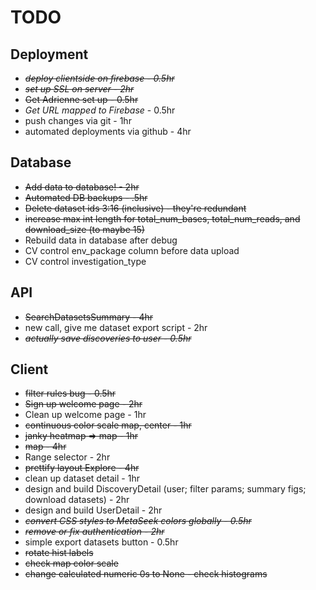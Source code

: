 # TODO

## Deployment
* ~~*deploy clientside on firebase - 0.5hr*~~
* ~~*set up SSL on server - 2hr*~~
* ~~Get Adrienne set up - 0.5hr~~
* *Get URL mapped to Firebase* - 0.5hr
* push changes via git - 1hr
* automated deployments via github - 4hr

## Database
* ~~Add data to database! - 2hr~~
* ~~Automated DB backups - .5hr~~
* ~~Delete dataset ids 3:16 (inclusive) - they're redundant~~
* ~~increase max int length for total_num_bases, total_num_reads, and download_size (to maybe 15)~~
* Rebuild data in database after debug
* CV control env_package column before data upload
* CV control investigation_type

## API
* ~~SearchDatasetsSummary - 4hr~~
* new call, give me dataset export script - 2hr
* ~~*actually save discoveries to user - 0.5hr*~~

## Client
* ~~filter rules bug - 0.5hr~~
* ~~Sign up welcome page - 2hr~~
* Clean up welcome page - 1hr
* ~~continuous color scale map, center - 1hr~~
* ~~janky heatmap => map - 1hr~~
* ~~map - 4hr~~
* Range selector - 2hr
* ~~prettify layout Explore - 4hr~~
* clean up dataset detail - 1hr
* design and build DiscoveryDetail (user; filter params; summary figs; download datasets) - 2hr
* design and build UserDetail - 2hr
* ~~*convert CSS styles to MetaSeek colors globally - 0.5hr*~~
* ~~*remove or fix authentication - 2hr*~~
* simple export datasets button - 0.5hr
* ~~rotate hist labels~~
* ~~check map color scale~~
* ~~change calculated numeric 0s to None - check histograms~~
